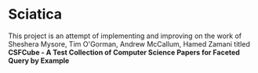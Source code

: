 # Sciatica
This project is an attempt of implementing and improving on the work of Sheshera Mysore, Tim O'Gorman, Andrew McCallum, Hamed Zamani titled **CSFCube - A Test Collection of Computer Science Papers for Faceted Query by Example**
